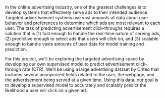 In the online advertising industry, one of the greatest challenges is to develop systems that effectively serve ads to their intended audience. Targeted advertisement systems use vast amounts of data about user behavior and preferences to determine which ads are most relevant to each user. The task of predicting advertisement click-throughs requires a solution that is (1) fast enough to handle the real-time nature of serving ads, (2) predictive enough to select ads that users will click on, and (3) scalable enough to handle vasts amounts of user data for model training and prediction.

For this project, we’ll be exploring the targeted advertising space by developing our own supervised model to predict advertisement click-through rate (CTR). We’ll be using a large advertising dataset by Criteo that includes several anonymized fields related to the user, the webpage, and the advertisement being served at a given time. Using this data, our goal is to develop a supervised model to accurately and scalably predict the likelihood a user will click on a given ad.
